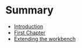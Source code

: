 # Summary

* [Introduction](README.md)
* [First Chapter](chapter1.md)
* [Extending the workbench](extending-the-workbench.md)

